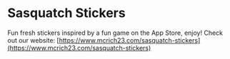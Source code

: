 # Sasquatch Stickers
Fun fresh stickers inspired by a fun game on the App Store, enjoy! Check out our website: [https://www.mcrich23.com/sasquatch-stickers](https://www.mcrich23.com/sasquatch-stickers)
